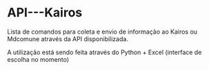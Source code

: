 # API---Kairos
Lista de comandos para coleta e envio de informação ao Kairos ou Mdcomune através da API disponibilizada.

A utilização está sendo feita através do Python + Excel (interface de escolha no momento)


